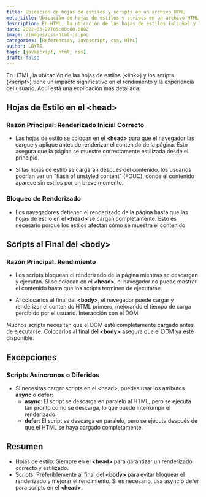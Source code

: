 ```yaml
---
title: Ubicación de hojas de estilos y scripts en un archivo HTML
meta_title: Ubicación de hojas de estilos y scripts en un archivo HTML
description: En HTML, la ubicación de las hojas de estilos (<link>) y los scripts (<script>) tiene un impacto significativo en el rendimiento y la experiencia del usuario
date: 2022-03-27T05:00:00.000Z
image: /images/css-html-js.png
categories: [Referencias, Javascript, css, HTML]
author: LBYTE
tags: [javascript, html, css]
draft: false
---
```



En HTML, la ubicación de las hojas de estilos (\<link>\) y los scripts \(\<script>\) tiene un impacto significativo en el rendimiento y la experiencia del usuario. Aquí está una explicación más detallada:

## Hojas de Estilo en el \<head>


### Razón Principal: Renderizado Inicial Correcto

* Las hojas de estilo se colocan en el **\<head>** para que el navegador las cargue y aplique antes de renderizar el contenido de la página. Esto asegura que la página se muestre correctamente estilizada desde el principio.

* Si las hojas de estilo se cargaran después del contenido, los usuarios podrían ver un "flash of unstyled content" (FOUC), donde el contenido aparece sin estilos por un breve momento.

### Bloqueo de Renderizado

* Los navegadores detienen el renderizado de la página hasta que las hojas de estilo en el **\<head>** se cargan completamente. Esto es necesario porque los estilos afectan cómo se muestra el contenido.

## Scripts al Final del \<body>

### Razón Principal: Rendimiento

* Los scripts bloquean el renderizado de la página mientras se descargan y ejecutan. Si se colocan en el **\<head>**, el navegador no puede mostrar el contenido hasta que los scripts terminen de ejecutarse.

* Al colocarlos al final del **\<body>**, el navegador puede cargar y renderizar el contenido HTML primero, mejorando el tiempo de carga percibido por el usuario.
Interacción con el DOM

Muchos scripts necesitan que el DOM esté completamente cargado antes de ejecutarse. Colocarlos al final del **\<body>** asegura que el DOM ya esté disponible.

## Excepciones

### Scripts Asíncronos o Diferidos

* Si necesitas cargar scripts en el \<head>, puedes usar los atributos **async** o **defer**:
    * **async**: El script se descarga en paralelo al HTML, pero se ejecuta tan pronto como se descarga, lo que puede interrumpir el renderizado.
    * **defer**: El script se descarga en paralelo, pero se ejecuta después de que el HTML se haya cargado completamente.

## Resumen

* Hojas de estilo: Siempre en el **\<head>** para garantizar un renderizado correcto y estilizado.
* Scripts: Preferiblemente al final del **\<body>** para evitar bloquear el renderizado y mejorar el rendimiento. Si es necesario, usa async o defer para scripts en el **\<head>**.